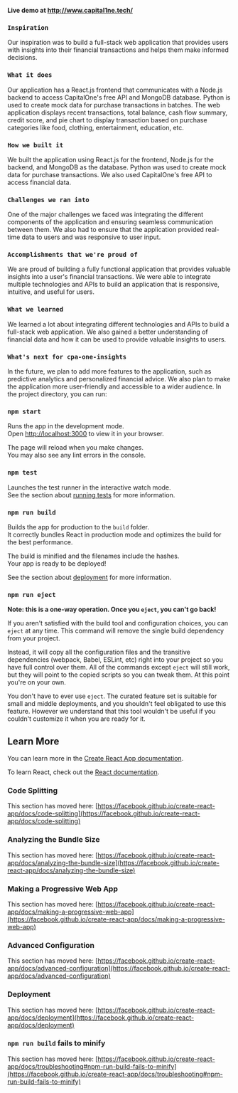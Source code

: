 **Live demo at http://www.capital1ne.tech/**
### `Inspiration`

Our inspiration was to build a full-stack web application that provides users with insights into their financial transactions and helps them make informed decisions.

### `What it does`

Our application has a React.js frontend that communicates with a Node.js backend to access CapitalOne's free API and MongoDB database. Python is used to create mock data for purchase transactions in batches. The web application displays recent transactions, total balance, cash flow summary, credit score, and pie chart to display transaction based on purchase categories like food, clothing, entertainment, education, etc.

### `How we built it`
We built the application using React.js for the frontend, Node.js for the backend, and MongoDB as the database. Python was used to create mock data for purchase transactions. We also used CapitalOne's free API to access financial data.

### `Challenges we ran into`
One of the major challenges we faced was integrating the different components of the application and ensuring seamless communication between them. We also had to ensure that the application provided real-time data to users and was responsive to user input.

### `Accomplishments that we're proud of`
We are proud of building a fully functional application that provides valuable insights into a user's financial transactions. We were able to integrate multiple technologies and APIs to build an application that is responsive, intuitive, and useful for users.

### `What we learned`
We learned a lot about integrating different technologies and APIs to build a full-stack web application. We also gained a better understanding of financial data and how it can be used to provide valuable insights to users.

### `What's next for cpa-one-insights`
In the future, we plan to add more features to the application, such as predictive analytics and personalized financial advice. We also plan to make the application more user-friendly and accessible to a wider audience.
In the project directory, you can run:

### `npm start`

Runs the app in the development mode.\
Open [http://localhost:3000](http://localhost:3000) to view it in your browser.

The page will reload when you make changes.\
You may also see any lint errors in the console.

### `npm test`

Launches the test runner in the interactive watch mode.\
See the section about [running tests](https://facebook.github.io/create-react-app/docs/running-tests) for more information.

### `npm run build`

Builds the app for production to the `build` folder.\
It correctly bundles React in production mode and optimizes the build for the best performance.

The build is minified and the filenames include the hashes.\
Your app is ready to be deployed!

See the section about [deployment](https://facebook.github.io/create-react-app/docs/deployment) for more information.

### `npm run eject`

**Note: this is a one-way operation. Once you `eject`, you can't go back!**

If you aren't satisfied with the build tool and configuration choices, you can `eject` at any time. This command will remove the single build dependency from your project.

Instead, it will copy all the configuration files and the transitive dependencies (webpack, Babel, ESLint, etc) right into your project so you have full control over them. All of the commands except `eject` will still work, but they will point to the copied scripts so you can tweak them. At this point you're on your own.

You don't have to ever use `eject`. The curated feature set is suitable for small and middle deployments, and you shouldn't feel obligated to use this feature. However we understand that this tool wouldn't be useful if you couldn't customize it when you are ready for it.

## Learn More

You can learn more in the [Create React App documentation](https://facebook.github.io/create-react-app/docs/getting-started).

To learn React, check out the [React documentation](https://reactjs.org/).

### Code Splitting

This section has moved here: [https://facebook.github.io/create-react-app/docs/code-splitting](https://facebook.github.io/create-react-app/docs/code-splitting)

### Analyzing the Bundle Size

This section has moved here: [https://facebook.github.io/create-react-app/docs/analyzing-the-bundle-size](https://facebook.github.io/create-react-app/docs/analyzing-the-bundle-size)

### Making a Progressive Web App

This section has moved here: [https://facebook.github.io/create-react-app/docs/making-a-progressive-web-app](https://facebook.github.io/create-react-app/docs/making-a-progressive-web-app)

### Advanced Configuration

This section has moved here: [https://facebook.github.io/create-react-app/docs/advanced-configuration](https://facebook.github.io/create-react-app/docs/advanced-configuration)

### Deployment

This section has moved here: [https://facebook.github.io/create-react-app/docs/deployment](https://facebook.github.io/create-react-app/docs/deployment)

### `npm run build` fails to minify

This section has moved here: [https://facebook.github.io/create-react-app/docs/troubleshooting#npm-run-build-fails-to-minify](https://facebook.github.io/create-react-app/docs/troubleshooting#npm-run-build-fails-to-minify)
